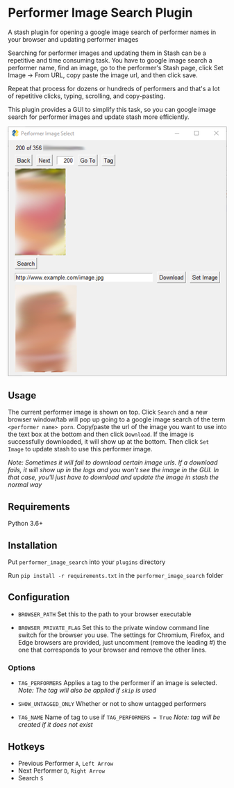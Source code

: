 # Performer Image Search Plugin

A stash plugin for opening a google image search of performer names in your browser and updating performer images

Searching for performer images and updating them in Stash can be a repetitive and time consuming task. You have to google image search a performer name, find an image, go to the performer's Stash page, click Set Image -> From URL, copy paste the image url, and then click save.

Repeat that process for dozens or hundreds of performers and that's a lot of repetitive clicks, typing, scrolling, and copy-pasting.

This plugin provides a GUI to simplify this task, so you can google image search for performer images and update stash more efficiently.

![preview](docs/preview.png)

## Usage

The current performer image is shown on top. Click `Search` and a new browser window/tab will pop up going to a google image search of the term `<performer name> porn`. Copy/paste the url of the image you want to use into the text box at the bottom and then click `Download`. If the image is successfully downloaded, it will show up at the bottom. Then click `Set Image` to update stash to use this performer image.

*Note: Sometimes it will fail to download certain image urls. If a download fails, it will show up in the logs and you won't see the image in the GUI. In that case, you'll just have to download and update the image in stash the normal way*

## Requirements

Python 3.6+

## Installation

Put `performer_image_search` into your `plugins` directory

Run `pip install -r requirements.txt` in the `performer_image_search` folder

## Configuration

* `BROWSER_PATH`
  Set this to the path to your browser executable

* `BROWSER_PRIVATE_FLAG`
  Set this to the private window command line switch for the browser you use. The settings for Chromium, Firefox, and Edge browsers are provided, just uncomment (remove the leading #) the one that corresponds to your browser and remove the other lines.

### Options

* `TAG_PERFORMERS`
  Applies a tag to the performer if an image is selected. *Note: The tag will also be applied if `skip` is used*

* `SHOW_UNTAGGED_ONLY`
  Whether or not to show untagged performers

* `TAG_NAME`
  Name of tag to use if `TAG_PERFORMERS = True` *Note: tag will be created if it does not exist*

## Hotkeys

* Previous Performer `A`, `Left Arrow`
* Next Performer `D`, `Right Arrow`
* Search `S`

